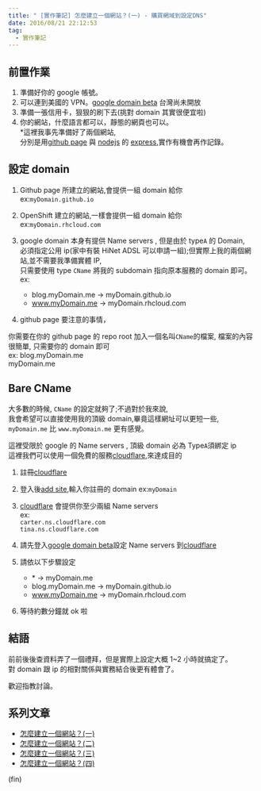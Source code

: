 ```yaml
---
title: " [實作筆記] 怎麼建立一個網站？(一) - 購買網域到設定DNS"
date: 2016/08/21 22:12:53
tag:
  - 實作筆記
---
```


## 前置作業

1. 準備好你的 google 帳號。
2. 可以連到美國的 VPN。[google domain beta](https://atom.io/packages/atom-beautify) 台灣尚未開放
3. 準備一張信用卡，狠狠的刷下去(挑對 domain 其實很便宜啦)
4. 你的網站，什麼語言都可以，靜態的網頁也可以。  
   \*這裡我事先準備好了兩個網站,  
   分別是用[github page](https://pages.github.com/) 與 [nodejs](https://nodejs.org) 的 [express](http://expressjs.com/),實作有機會再作記錄。

## 設定 domain

1. Github page 所建立的網站,會提供一組 domain 給你  
   ex:`myDomain.github.io`

2. OpenShift 建立的網站,一樣會提供一組 domain 給你  
   ex:`myDomain.rhcloud.com`

3. google domain 本身有提供 Name servers , 但是由於 type`A` 的 Domain,  
    必須指定公用 ip(家中有裝 HiNet ADSL 可以申請一組);但實際上我的兩個網站,並不需要我準備實體 IP,  
    只需要使用 type `CName` 將我的 subdomain 指向原本服務的 domain 即可。  
    ex:

   - blog.myDomain.me → myDomain.github.io
   - www.myDomain.me → myDomain.rhcloud.com

4. github page 要注意的事情，

你需要在你的 github page 的 repo root 加入一個名叫`CName`的檔案,
檔案的內容很簡單, 只需要你的 domain 即可  
ex:
blog.myDomain.me  
 myDomain.me

## Bare CName

大多數的時候, `CName` 的設定就夠了;不過對於我來說,  
我會希望可以直接使用我的頂級 domain,畢竟這樣網址可以更短一些,  
`myDomain.me` 比 `www.myDomain.me` 更有感覺。

這裡受限於 google 的 Name servers , 頂級 domain 必為 Type`A`須綁定 ip  
這裡我們可以使用一個免費的服務[cloudflare](https://www.cloudflare.com/),來達成目的

1. 註冊[cloudflare](https://www.cloudflare.com/)
2. 登入後[add site](https://www.cloudflare.com/a/add-site),輸入你註冊的 domain
   ex:`myDomain`
3. [cloudflare](https://www.cloudflare.com/) 會提供你至少兩組 Name servers  
   ex:  
   `carter.ns.cloudflare.com`  
   `tina.ns.cloudflare.com`
4. 請先登入[google domain beta](https://atom.io/packages/atom-beautify)設定 Name servers 到[cloudflare](https://www.cloudflare.com/)
5. 請依以下步驟設定

   - \* → myDomain.me
   - blog.myDomain.me → myDomain.github.io
   - www.myDomain.me → myDomain.rhcloud.com

6. 等待約數分鐘就 ok 啦

## 結語

前前後後查資料弄了一個禮拜，但是實際上設定大概 1~2 小時就搞定了。  
對 domain 跟 ip 的相對關係與實務結合後更有體會了。

歡迎指教討論。

## 系列文章

- [怎麼建立一個網站？(一)](https://blog.marsen.me/2016/08/21/2016/setting_DNS_with_google/)
- [怎麼建立一個網站？(二)](https://blog.marsen.me/2016/08/28/2016/how_to_use_github_page/)
- [怎麼建立一個網站？(三)](https://blog.marsen.me/2016/09/04/2016/http2_by_cloudflare/)
- [怎麼建立一個網站？(四)](https://blog.marsen.me/2020/10/22/2020/google_domain_forward_mail/)

(fin)
